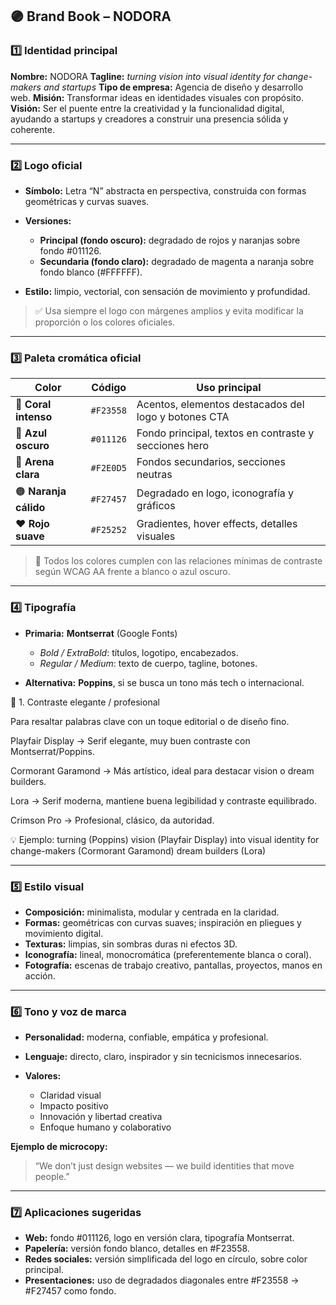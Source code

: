 ## 🟣 **Brand Book – NODORA**

### 1️⃣ Identidad principal

**Nombre:** NODORA
**Tagline:** *turning vision into visual identity for change-makers and startups*
**Tipo de empresa:** Agencia de diseño y desarrollo web.
**Misión:** Transformar ideas en identidades visuales con propósito.
**Visión:** Ser el puente entre la creatividad y la funcionalidad digital, ayudando a startups y creadores a construir una presencia sólida y coherente.

---

### 2️⃣ Logo oficial

* **Símbolo:** Letra “N” abstracta en perspectiva, construida con formas geométricas y curvas suaves.
* **Versiones:**

  * **Principal (fondo oscuro):** degradado de rojos y naranjas sobre fondo #011126.
  * **Secundaria (fondo claro):** degradado de magenta a naranja sobre fondo blanco (#FFFFFF).
* **Estilo:** limpio, vectorial, con sensación de movimiento y profundidad.

> ✅ Usa siempre el logo con márgenes amplios y evita modificar la proporción o los colores oficiales.

---

### 3️⃣ Paleta cromática oficial

| Color                 | Código    | Uso principal                                         |
| --------------------- | --------- | ----------------------------------------------------- |
| 🔴 **Coral intenso**  | `#F23558` | Acentos, elementos destacados del logo y botones CTA  |
| 🔵 **Azul oscuro**    | `#011126` | Fondo principal, textos en contraste y secciones hero |
| 🩶 **Arena clara**    | `#F2E0D5` | Fondos secundarios, secciones neutras                 |
| 🟠 **Naranja cálido** | `#F27457` | Degradado en logo, iconografía y gráficos             |
| ❤️ **Rojo suave**     | `#F25252` | Gradientes, hover effects, detalles visuales          |

> 🎨 Todos los colores cumplen con las relaciones mínimas de contraste según WCAG AA frente a blanco o azul oscuro.

---

### 4️⃣ Tipografía

* **Primaria:** **Montserrat** (Google Fonts)

  * *Bold / ExtraBold*: títulos, logotipo, encabezados.
  * *Regular / Medium*: texto de cuerpo, tagline, botones.
* **Alternativa:** **Poppins**, si se busca un tono más tech o internacional.

🧩 1. Contraste elegante / profesional

Para resaltar palabras clave con un toque editorial o de diseño fino.

Playfair Display → Serif elegante, muy buen contraste con Montserrat/Poppins.

Cormorant Garamond → Más artístico, ideal para destacar vision o dream builders.

Lora → Serif moderna, mantiene buena legibilidad y contraste equilibrado.

Crimson Pro → Profesional, clásico, da autoridad.

💡 Ejemplo:
turning (Poppins)
vision (Playfair Display)
into visual identity for
change-makers (Cormorant Garamond)
dream builders (Lora)

---

### 5️⃣ Estilo visual

* **Composición:** minimalista, modular y centrada en la claridad.
* **Formas:** geométricas con curvas suaves; inspiración en pliegues y movimiento digital.
* **Texturas:** limpias, sin sombras duras ni efectos 3D.
* **Iconografía:** lineal, monocromática (preferentemente blanca o coral).
* **Fotografía:** escenas de trabajo creativo, pantallas, proyectos, manos en acción.

---

### 6️⃣ Tono y voz de marca

* **Personalidad:** moderna, confiable, empática y profesional.
* **Lenguaje:** directo, claro, inspirador y sin tecnicismos innecesarios.
* **Valores:**

  * Claridad visual
  * Impacto positivo
  * Innovación y libertad creativa
  * Enfoque humano y colaborativo

**Ejemplo de microcopy:**

> “We don’t just design websites — we build identities that move people.”

---

### 7️⃣ Aplicaciones sugeridas

* **Web:** fondo #011126, logo en versión clara, tipografía Montserrat.
* **Papelería:** versión fondo blanco, detalles en #F23558.
* **Redes sociales:** versión simplificada del logo en círculo, sobre color principal.
* **Presentaciones:** uso de degradados diagonales entre #F23558 → #F27457 como fondo.